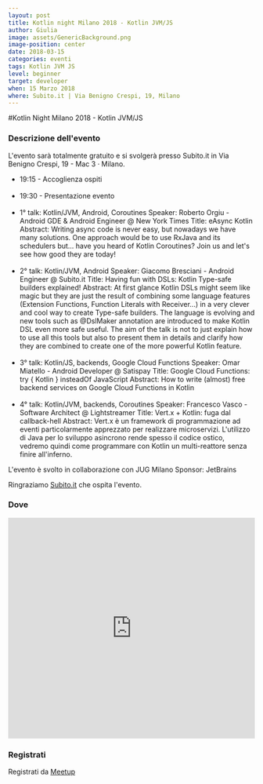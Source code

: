 ```yaml
---
layout: post
title: Kotlin night Milano 2018 - Kotlin JVM/JS
author: Giulia
image: assets/GenericBackground.png
image-position: center
date: 2018-03-15
categories: eventi
tags: Kotlin JVM JS
level: beginner
target: developer
when: 15 Marzo 2018
where: Subito.it | Via Benigno Crespi, 19, Milano
---
```


#Kotlin Night Milano 2018 - Kotlin JVM/JS

### Descrizione dell'evento

L'evento sarà totalmente gratuito e si svolgerà presso Subito.it in Via Benigno Crespi, 19 - Mac 3 · Milano.

<ul>
<li>19:15 - Accoglienza ospiti</li>
</br>
<li>19:30 - Presentazione evento</li>
</br>
<li>1° talk: Kotlin/JVM, Android, Coroutines
Speaker: Roberto Orgiu - Android GDE & Android Engineer @ New York Times
Title: eAsync Kotlin
Abstract: Writing async code is never easy, but nowadays we have many solutions. One approach would be to use RxJava and its schedulers but... have you heard of Kotlin Coroutines? Join us and let's see how good they are today!
</li>
</br>
<li>2° talk: Kotlin/JVM, Android
Speaker: Giacomo Bresciani - Android Engineer @ Subito.it
Title: Having fun with DSLs: Kotlin Type-safe builders explained!
Abstract: At first glance Kotlin DSLs might seem like magic but they are just the result of combining some language features (Extension Functions, Function Literals with Receiver...) in a very clever and cool way to create Type-safe builders. The language is evolving and new tools such as @DslMaker annotation are introduced to make Kotlin DSL even more safe useful.
The aim of the talk is not to just explain how to use all this tools but also to present them in details and clarify how they are combined to create one of the more powerful Kotlin feature.
</li>
</br>
<li>
3° talk: Kotlin/JS, backends, Google Cloud Functions
Speaker: Omar Miatello - Android Developer @ Satispay
Title: Google Cloud Functions: try { Kotlin } insteadOf JavaScript
Abstract: How to write (almost) free backend services on Google Cloud Functions in Kotlin
</li>
</br>
<li>
4° talk: Kotlin/JVM, backends, Coroutines
Speaker: Francesco Vasco - Software Architect @ Lightstreamer
Title: Vert.x + Kotlin: fuga dal callback-hell
Abstract: Vert.x è un framework di programmazione ad eventi particolarmente apprezzato per realizzare microservizi. L'utilizzo di Java per lo sviluppo asincrono rende spesso il codice ostico, vedremo quindi come programmare con Kotlin un multi-reattore senza finire all'inferno.
</li>
</ul>

L'evento è svolto in collaborazione con JUG Milano
Sponsor: JetBrains

<p>Ringraziamo <a title="Subito.it" href="https://www.subito.it" target="_blank">Subito.it</a>&nbsp;che ospita l'evento.</p>

### Dove

<iframe src="https://www.google.com/maps/embed?pb=!1m18!1m12!1m3!1d2796.447523561225!2d9.1845223!3d45.501069099999995!2m3!1f0!2f0!3f0!3m2!1i1024!2i768!4f13.1!3m3!1m2!1s0x4786c0d752e6c001%3A0x2f34f02c4b5b6ad1!2sSubito!5e0!3m2!1sit!2sit!4v1518097149996" height="450" width="100%" frameborder="0" style="border:0" allowfullscreen></iframe>

### Registrati

<div style="width:100%; text-align:left;">Registrati da <a href="https://www.meetup.com/GDG-Milano/events/247449274">Meetup</a></div>

